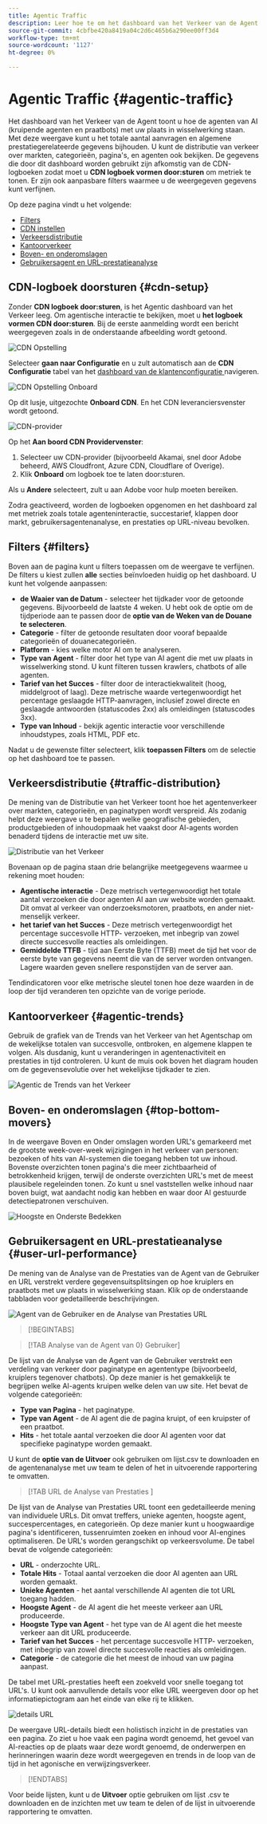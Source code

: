 ```yaml
---
title: Agentic Traffic
description: Leer hoe te om het dashboard van het Verkeer van de Agent te gebruiken om te zien hoe de agenten van AI met uw plaats in wisselwerking staan.
source-git-commit: 4cbfbe420a8419a04c2d6c465b6a290ee00ff3d4
workflow-type: tm+mt
source-wordcount: '1127'
ht-degree: 0%

---
```



# Agentic Traffic {#agentic-traffic}

Het dashboard van het Verkeer van de Agent toont u hoe de agenten van AI (kruipende agenten en praatbots) met uw plaats in wisselwerking staan. Met deze weergave kunt u het totale aantal aanvragen en algemene prestatiegerelateerde gegevens bijhouden. U kunt de distributie van verkeer over markten, categorieën, pagina&#39;s, en agenten ook bekijken. De gegevens die door dit dashboard worden gebruikt zijn afkomstig van de CDN- logboeken zodat moet u **CDN logboek vormen door:sturen** om metriek te tonen. Er zijn ook aanpasbare filters waarmee u de weergegeven gegevens kunt verfijnen.

Op deze pagina vindt u het volgende:

* [Filters](#filters)
* [CDN instellen](#cdn-setup)
* [Verkeersdistributie](#traffic-distribution)
* [Kantoorverkeer](#agentic-trends)
* [Boven- en onderomslagen](#top-bottom-movers)
* [Gebruikersagent en URL-prestatieanalyse](#user-url-performance)

## CDN-logboek doorsturen {#cdn-setup}

Zonder **CDN logboek door:sturen**, is het Agentic dashboard van het Verkeer leeg. Om agentische interactie te bekijken, moet u **het logboek vormen CDN door:sturen**.  Bij de eerste aanmelding wordt een bericht weergegeven zoals in de onderstaande afbeelding wordt getoond.

![ CDN Opstelling ](/help/dashboards/assets/ag-log-forward1.png)

Selecteer **gaan naar Configuratie** en u zult automatisch aan de **CDN Configuratie** tabel van het [ dashboard van de klantenconfiguratie ](/help/dashboards/customer-configuration.md) navigeren.

![ CDN Opstelling Onboard ](/help/dashboards/assets/ag-log-forward2.png)

Op dit lusje, uitgezochte **Onboard CDN**. En het CDN leveranciersvenster wordt getoond.

![ CDN-provider ](/help/dashboards/assets/ag-log-forward3.png)

Op het **Aan boord CDN Providervenster**:

1. Selecteer uw CDN-provider (bijvoorbeeld Akamai, snel door Adobe beheerd, AWS Cloudfront, Azure CDN, Cloudflare of Overige).
2. Klik **Onboard** om logboek toe te laten door:sturen.

Als u **Andere** selecteert, zult u aan Adobe voor hulp moeten bereiken.

Zodra geactiveerd, worden de logboeken opgenomen en het dashboard zal met metriek zoals totale agenteninteractie, succestarief, klappen door markt, gebruikersagentenanalyse, en prestaties op URL-niveau bevolken.

## Filters {#filters}

Boven aan de pagina kunt u filters toepassen om de weergave te verfijnen. De filters u kiest zullen **alle** secties beïnvloeden huidig op het dashboard. U kunt het volgende aanpassen:

* **de Waaier van de Datum** - selecteer het tijdkader voor de getoonde gegevens. Bijvoorbeeld de laatste 4 weken. U hebt ook de optie om de tijdperiode aan te passen door de **optie van de Weken van de Douane te selecteren**.
* **Categorie** - filter de getoonde resultaten door vooraf bepaalde categorieën of douanecategorieën.
* **Platform** - kies welke motor AI om te analyseren.
* **Type van Agent** - filter door het type van AI agent die met uw plaats in wisselwerking stond. U kunt filteren tussen krawlers, chatbots of alle agenten.
* **Tarief van het Succes** - filter door de interactiekwaliteit (hoog, middelgroot of laag). Deze metrische waarde vertegenwoordigt het percentage geslaagde HTTP-aanvragen, inclusief zowel directe en geslaagde antwoorden (statuscodes 2xx) als omleidingen (statuscodes 3xx).
* **Type van Inhoud** - bekijk agentic interactie voor verschillende inhoudstypes, zoals HTML, PDF etc.

Nadat u de gewenste filter selecteert, klik **toepassen Filters** om de selectie op het dashboard toe te passen.

## Verkeersdistributie {#traffic-distribution}

De mening van de Distributie van het Verkeer toont hoe het agentenverkeer over markten, categorieën, en paginatypen wordt verspreid. Als zodanig helpt deze weergave u te bepalen welke geografische gebieden, productgebieden of inhoudopmaak het vaakst door AI-agents worden benaderd tijdens de interactie met uw site.

![ Distributie van het Verkeer ](/help/dashboards/assets/ag-main.png)

Bovenaan op de pagina staan drie belangrijke meetgegevens waarmee u rekening moet houden:

* **Agentische interactie** - Deze metrisch vertegenwoordigt het totale aantal verzoeken die door agenten AI aan uw website worden gemaakt. Dit omvat al verkeer van onderzoeksmotoren, praatbots, en ander niet-menselijk verkeer.
* **het tarief van het Succes** - Deze metrisch vertegenwoordigt het percentage succesvolle HTTP- verzoeken, met inbegrip van zowel directe succesvolle reacties als omleidingen.
* **Gemiddelde TTFB** - tijd aan Eerste Byte (TTFB) meet de tijd het voor de eerste byte van gegevens neemt die van de server worden ontvangen. Lagere waarden geven snellere responstijden van de server aan.

Tendindicatoren voor elke metrische sleutel tonen hoe deze waarden in de loop der tijd veranderen ten opzichte van de vorige periode.

## Kantoorverkeer {#agentic-trends}

Gebruik de grafiek van de Trends van het Verkeer van het Agentschap om de wekelijkse totalen van succesvolle, ontbroken, en algemene klappen te volgen. Als dusdanig, kunt u veranderingen in agentenactiviteit en prestaties in tijd controleren. U kunt de muis ook boven het diagram houden om de gegevensevolutie over het wekelijkse tijdkader te zien.

![ Agentic de Trends van het Verkeer ](/help/dashboards/assets/ag-trends.png)

## Boven- en onderomslagen {#top-bottom-movers}

In de weergave Boven en Onder omslagen worden URL&#39;s gemarkeerd met de grootste week-over-week wijzigingen in het verkeer van personen: bezoeken of hits van AI-systemen die toegang hebben tot uw inhoud. Bovenste overzichten tonen pagina&#39;s die meer zichtbaarheid of betrokkenheid krijgen, terwijl de onderste overzichten URL&#39;s met de meest plausibele regeleinden tonen. Zo kunt u snel vaststellen welke inhoud naar boven buigt, wat aandacht nodig kan hebben en waar door AI gestuurde detectiepatronen verschuiven.

![ Hoogste en Onderste Bedekken ](/help/dashboards/assets/movers.png)

## Gebruikersagent en URL-prestatieanalyse {#user-url-performance}

De mening van de Analyse van de Prestaties van de Agent van de Gebruiker en URL verstrekt verdere gegevensuitsplitsingen op hoe kruiplers en praatbots met uw plaats in wisselwerking staan. Klik op de onderstaande tabbladen voor gedetailleerde beschrijvingen.

![ Agent van de Gebruiker en de Analyse van Prestaties URL ](/help/dashboards/assets/user-agent.png)

>[!BEGINTABS]

>[!TAB  Analyse van de Agent van 0} Gebruiker]

De lijst van de Analyse van de Agent van de Gebruiker verstrekt een verdeling van verkeer door paginatype en agententype (bijvoorbeeld, kruiplers tegenover chatbots). Op deze manier is het gemakkelijk te begrijpen welke AI-agents kruipen welke delen van uw site. Het bevat de volgende categorieën:

* **Type van Pagina** - het paginatype.
* **Type van Agent** - de AI agent die de pagina kruipt, of een kruipster of een praatbot.
* **Hits** - het totale aantal verzoeken die door AI agenten voor dat specifieke paginatype worden gemaakt.

U kunt de **optie van de Uitvoer** ook gebruiken om lijst.csv te downloaden en de agentenanalyse met uw team te delen of het in uitvoerende rapportering te omvatten.

>[!TAB  URL de Analyse van Prestaties ]

De lijst van de Analyse van Prestaties URL toont een gedetailleerde mening van individuele URLs. Dit omvat treffers, unieke agenten, hoogste agent, succespercentages, en categorieën. Op deze manier kunt u hoogwaardige pagina&#39;s identificeren, tussenruimten zoeken en inhoud voor AI-engines optimaliseren. De URL&#39;s worden gerangschikt op verkeersvolume. De tabel bevat de volgende categorieën:

* **URL** - onderzochte URL.
* **Totale Hits** - Totaal aantal verzoeken die door AI agenten aan URL worden gemaakt.
* **Unieke Agenten** - het aantal verschillende AI agenten die tot URL toegang hadden.
* **Hoogste Agent** - de AI agent die het meeste verkeer aan URL produceerde.
* **Hoogste Type van Agent** - het type van de AI agent die het meeste verkeer aan dit URL produceerde.
* **Tarief van het Succes** - het percentage succesvolle HTTP- verzoeken, met inbegrip van zowel directe succesvolle reacties als omleidingen.
* **Categorie** - de categorie die het meest de inhoud van uw pagina aanpast.

De tabel met URL-prestaties heeft een zoekveld voor snelle toegang tot URL&#39;s. U kunt ook aanvullende details voor elke URL weergeven door op het informatiepictogram aan het einde van elke rij te klikken.

![ details URL ](/help/dashboards/assets/details.png)

De weergave URL-details biedt een holistisch inzicht in de prestaties van een pagina. Zo ziet u hoe vaak een pagina wordt genoemd, het gevoel van AI-reacties op de plaats waar deze wordt genoemd, de onderwerpen en herinneringen waarin deze wordt weergegeven en trends in de loop van de tijd in het agonische en verwijzingsverkeer.

>[!ENDTABS]

Voor beide lijsten, kunt u de **Uitvoer** optie gebruiken om lijst .csv te downloaden en de inzichten met uw team te delen of de lijst in uitvoerende rapportering te omvatten.
